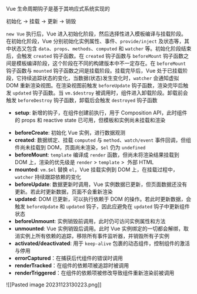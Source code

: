 Vue 生命周期钩子是基于其响应式系统实现的

初始化 -> 挂载 -> 更新 -> 销毁

`new Vue` 执行后，Vue 进入初始化阶段，然后选择性进入模板编译与挂载阶段。在初始化阶段，Vue 分别初始化实例属性、事件、`provide/inject` 及状态等，其中状态又包含 `data`、`props`、`methods`、`computed` 和 `watcher` 等。初始化阶段结束后，会触发 `created` 钩子函数。在 `created` 钩子函数与 `beforeMount` 钩子函数之间是模板编译阶段，这个阶段在不同的构建版本中不一定存在。在 `beforeMount` 钩子函数与 `mounted` 钩子函数之间是挂载阶段。挂载完毕后，Vue 处于已挂载阶段，它持续追踪状态的变化，当数据(状态)发生变化时，`watcher` 会通知虚拟 DOM 重新渲染视图。在渲染视图前触发 `beforeUpdate` 钩子函数，渲染完毕后触发 `updated` 钩子函数。当 `vm.$destroy` 被调用时，组件进入卸载阶段。卸载前会触发 `beforeDestroy` 钩子函数，卸载后会触发 `destroyed` 钩子函数

* **setup**: 新增的钩子，在组件创建前执行，用于 Composition API，此时组件的 props 和 reactive state 已可用，但模板和实例尚未挂载和渲染
- **beforeCreate**: 初始化 Vue 实例，进行数据观测
- **created**: 数据绑定、挂载 `computed` 与 `method`、`watch/event` 事件回调，但组件尚未挂载到 DOM，页面尚未渲染，`$el` 仍为 `undefined`
- **beforeMount**: `template` 编译成 `render` 函数，但尚未将渲染结果挂载到 DOM 上，渲染的优先级是 `render` > `template` >  外部 HTML
- **mounted**: `vm.$el` 替换 `el`，Vue 挂载实例到 DOM 上，在挂载过程中，`watcher` 持续跟踪依赖的变化
- **beforeUpdate**: 数据更新时调用，Vue 实例数据已更新，但页面数据还没有更新。若此时更新数据，页面不会重新渲染
- **updated**: DOM 已更新，可以执行依赖于 DOM 的操作。若此时更新数据，会触发 `beforeUpdate` 和 `updated` 钩子，因此应避免在 `updated` 钩子中更新组件状态
- **beforeUnmount**: 实例销毁前调用，此时仍可访问实例属性和方法
- **unmounted**: Vue 实例销毁后调用。此时 Vue 实例绑定的一切都会解绑，取消实例上所有依赖的追踪，移除所有事件监听器，并销毁所有子实例
- **activated/deactivated**: 用于 `keep-alive` 包裹的动态组件，控制组件的激活与停用
- **errorCaptured**：在捕获后代组件的错误时调用
- **renderTracked**：在组件的依赖项被追踪时被调用
- **renderTriggered**：在组件的依赖项被修改导致组件重新渲染前被调用

![[Pasted image 20231123130223.png]]

